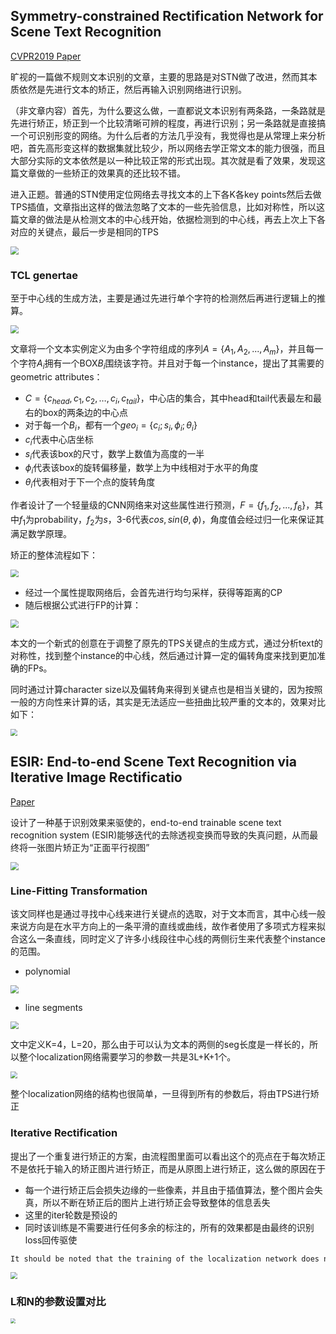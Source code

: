 ## Symmetry-constrained Rectification Network for Scene Text Recognition

[CVPR2019 Paper](http://arxiv.org/abs/1908.01957)

旷视的一篇做不规则文本识别的文章，主要的思路是对STN做了改进，然而其本质依然是先进行文本的矫正，然后再输入识别网络进行识别。

（非文章内容）首先，为什么要这么做，一直都说文本识别有两条路，一条路就是先进行矫正，矫正到一个比较清晰可辨的程度，再进行识别；另一条路就是直接搞一个可识别形变的网络。为什么后者的方法几乎没有，我觉得也是从常理上来分析吧，首先高形变这样的数据集就比较少，所以网络去学正常文本的能力很强，而且大部分实际的文本依然是以一种比较正常的形式出现。其次就是看了效果，发现这篇文章做的一些矫正的效果真的还比较不错。

进入正题。普通的STN使用定位网络去寻找文本的上下各K各key points然后去做TPS插值，文章指出这样的做法忽略了文本的一些先验信息，比如对称性，所以这篇文章的做法是从检测文本的中心线开始，依据检测到的中心线，再去上次上下各对应的关键点，最后一步是相同的TPS

<img src="_assets\scrn-pipeline0.png" style="zoom:80%;" />

### TCL genertae

至于中心线的生成方法，主要是通过先进行单个字符的检测然后再进行逻辑上的推算。

<img src="_assets\scrn-center-line.png" style="zoom:80%;" />

文章将一个文本实例定义为由多个字符组成的序列$A=\{A_1, A_2,...,A_m\}$，并且每一个字符$A_i$拥有一个BOX$B_i$围绕该字符。并且对于每一个instance，提出了其需要的geometric attributes：

- $C=\{c_{head},c_1,c_2,…,c_i,c_{tail}\}$，中心店的集合，其中head和tail代表最左和最右的box的两条边的中心点
- 对于每一个$B_i$，都有一个$geo_i=\{c_i;s_i,\phi_i;\theta_i\}$
- $c_i$代表中心店坐标
- $s_i$代表该box的尺寸，数学上数值为高度的一半
- $\phi_i$代表该box的旋转偏移量，数学上为中线相对于水平的角度
- $\theta_i$代表相对于下一个点的旋转角度

作者设计了一个轻量级的CNN网络来对这些属性进行预测，$F=\{f_1,f_2,...,f_6\}$，其中$f_1$为probability，$f_2$为$s$，3-6代表$cos,sin(\theta, \phi)$，角度值会经过归一化来保证其满足数学原理。

矫正的整体流程如下：

<img src="_assets\scrnrectify.png" style="zoom:80%;" />



- 经过一个属性提取网络后，会首先进行均匀采样，获得等距离的CP
- 随后根据公式进行FP的计算：

<img src="_assets\scrn-rectify-2.png" style="zoom:80%;" />

本文的一个新式的创意在于调整了原先的TPS关键点的生成方式，通过分析text的对称性，找到整个instance的中心线，然后通过计算一定的偏转角度来找到更加准确的FPs。

同时通过计算character size以及偏转角来得到关键点也是相当关键的，因为按照一般的方向性来计算的话，其实是无法适应一些扭曲比较严重的文本的，效果对比如下：

<img src="_assets\scrn-compare.png" style="zoom:67%;" />

## ESIR: End-to-end Scene Text Recognition via Iterative Image Rectificatio

[Paper](https://arxiv.org/abs/1812.05824.pdf)

设计了一种基于识别效果来驱使的，end-to-end trainable scene text recognition system (ESIR)能够迭代的去除透视变换而导致的失真问题，从而最终将一张图片矫正为“正面平行视图”

<img src="_assets\esir-total.png" style="zoom:80%;" />

### Line-Fitting Transformation

该文同样也是通过寻找中心线来进行关键点的选取，对于文本而言，其中心线一般来说方向是在水平方向上的一条平滑的直线或曲线，故作者使用了多项式方程来拟合这么一条直线，同时定义了许多小线段往中心线的两侧衍生来代表整个instance的范围。

- polynomial

<img src="_assets\esir-poly.png" style="zoom:80%;" />

- line segments

<img src="_assets\esir-seg.png" style="zoom:80%;" />

文中定义K=4，L=20，那么由于可以认为文本的两侧的seg长度是一样长的，所以整个localization网络需要学习的参数一共是3L+K+1个。

<img src="_assets\esir-ln.png" style="zoom:67%;" />

整个localization网络的结构也很简单，一旦得到所有的参数后，将由TPS进行矫正

### Iterative Rectification

提出了一个重复进行矫正的方案，由流程图里面可以看出这个的亮点在于每次矫正不是依托于输入的矫正图片进行矫正，而是从原图上进行矫正，这么做的原因在于

- 每一个进行矫正后会损失边缘的一些像素，并且由于插值算法，整个图片会失真，所以不断在矫正后的图片上进行矫正会导致整体的信息丢失
- 这里的iter轮数是预设的
- 同时该训练是不需要进行任何多余的标注的，所有的效果都是由最终的识别loss回传驱使

```tex
It should be noted that the training of the localization network does not require any extra annotation of fitting lines but is completely driven by the gradients that are back-propagated from the recognition network. The underlying principle is that higher recognition performance is usually achieved when scene text distortions are better estimated and corrected.
```

<img src="_assets\esir-arch.png" style="zoom:67%;" />

### L和N的参数设置对比

<img src="_assets\esir-L-N.png" style="zoom:50%;" />

